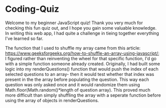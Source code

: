 # Coding-Quiz

Welcome to my beginner JavaScript quiz! Thank you very much for checking this fun quiz out, and I hope you gain some valuable knowledge.
In writing this web app, I had quite a challenge in tieing together everything I've learned so far.

The function that I used to shuffle my array came from this article: https://www.geeksforgeeks.org/how-to-shuffle-an-array-using-javascript/; I figured rather than reinventing the wheel for that specific function, I'd go with a simple function someone already created. Originally, I had built some logic into my renderQuestions() function that would push the index of each selected questions to an array- then it would test whether that index was present in the the array before populating the question. This way each question was only asked once and it would randomize them using Math.floor(Math.random()\*length of question array). This proved much more difficult than simply shuffling the array with a seperate function before using the array of objects in renderQuestions.
